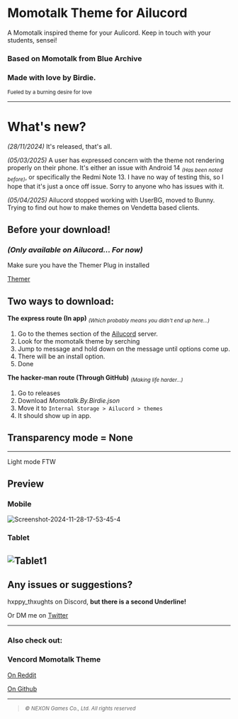 # Momotalk Theme for Ailucord
A Momotalk inspired theme for your Aulicord. Keep in touch with your students, sensei! 
### Based on Momotalk from Blue Archive
### Made with love by Birdie.

<sub>Fueled by a burning desire for love</sub>

-------------------------------------------------------------------------------------------------------------------------------------------
# What's new?
_(28/11/2024)_
It's released, that's all.

_(05/03/2025)_
A user has expressed concern with the theme not rendering properly on their phone. It's either an issue with Android 14 <sub>_(Has been noted before)_</sub>, or specifically the Redmi Note 13. I have no way of testing this, so I hope that it's just a once off issue. Sorry to anyone who has issues with it.

_(05/04/2025)_
Ailucord stopped working with UserBG, moved to Bunny. Trying to find out how to make themes on Vendetta based clients.

## Before your download!
### _(Only available on Ailucord... For now)_
Make sure you have the Themer Plug in installed

[Themer](https://github.com/Vendicated/AliucordPlugins/tree/main/Themer)

## Two ways to download:

**The express route (In app)** <sub>_(Which probably means you didn't end up here...)_</sub>
  1) Go to the themes section of the [Ailucord](https://discord.gg/EsNDvBaHVU) server.
  2) Look for the momotalk theme by serching
  3) Jump to message and hold down on the message until options come up.
  4) There will be an install option.
  6) Done

**The hacker-man route (Through GitHub)** <sub>_(Making life harder...)_</sub>
  1) Go to releases
  2) Download <em>Momotalk.By.Birdie.json</em>
  3) Move it to `Internal Storage > Ailucord > themes`
  4) It should show up in app.

## Transparency mode = None
-------------------------------------------------------------------------------------------------------------------------------------------

Light mode FTW
## Preview
### Mobile
![Screenshot-2024-11-28-17-53-45-4](https://github.com/user-attachments/assets/04101cf2-cd97-4f32-83ff-4c2750ef08c3)


### Tablet
![Tablet1](https://github.com/user-attachments/assets/cd2dcd65-dad5-4784-af26-5f351371f2dd) 
-------------------------------------------------------------------------------------------------------------------------------------------
## Any issues or suggestions?


hxppy_thxughts on Discord, **but there is a second Underline!**

Or DM me on [Twitter](https://x.com/hxppy_thxught)

-------------------------------------------------------------------------------------------------------------------------------------------
### Also check out:
### Vencord Momotalk Theme


[On Reddit](https://www.reddit.com/r/BlueArchive/comments/1elhces/the_momotalk_theme_for_discord_is_finally_out/)


[On Github](https://github.com/MiyakuKage/discord-momotalk/tree/main)


-------------------------------------------------------------------------------------------------------------------------------------------
> <sub> _© NEXON Games Co., Ltd. All rights reserved_ </sub>
